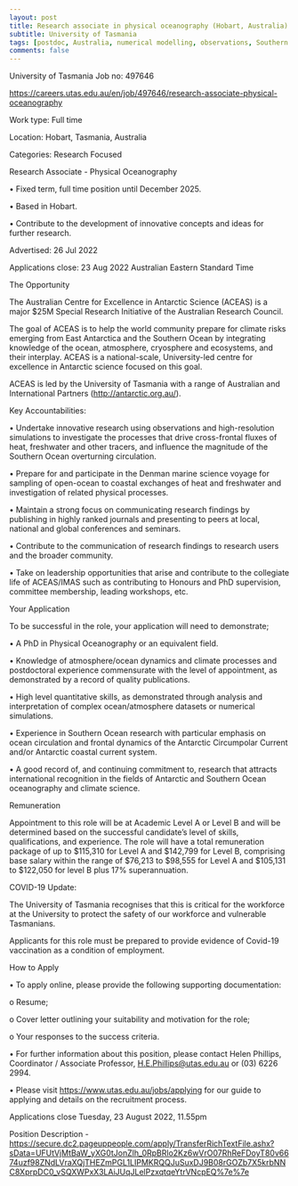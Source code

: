 ```yaml
---
layout: post
title: Research associate in physical oceanography (Hobart, Australia)
subtitle: University of Tasmania
tags: [postdoc, Australia, numerical modelling, observations, Southern Ocean]
comments: false
---
```

University of Tasmania Job no: 497646

https://careers.utas.edu.au/en/job/497646/research-associate-physical-oceanography

 

Work type: Full time

Location: Hobart, Tasmania, Australia

Categories: Research Focused

Research Associate - Physical Oceanography

•          Fixed term, full time position until December 2025.

•          Based in Hobart. 

•          Contribute to the development of innovative concepts and ideas for further research.

 

Advertised: 26 Jul 2022

Applications close: 23 Aug 2022 Australian Eastern Standard Time

 

The Opportunity

 

The Australian Centre for Excellence in Antarctic Science (ACEAS) is a major $25M Special Research Initiative of the Australian Research Council.

 

The goal of ACEAS is to help the world community prepare for climate risks emerging from East Antarctica and the Southern Ocean by integrating knowledge of the ocean, atmosphere, cryosphere and ecosystems, and their interplay. ACEAS is a national-scale, University-led centre for excellence in Antarctic science focused on this goal.

 

ACEAS is led by the University of Tasmania with a range of Australian and International Partners (http://antarctic.org.au/).

 

Key Accountabilities:

•          Undertake innovative research using observations and high-resolution simulations to investigate the processes that drive cross-frontal fluxes of heat, freshwater and other tracers, and influence the magnitude of the Southern Ocean overturning circulation.

•          Prepare for and participate in the Denman marine science voyage for sampling of open-ocean to coastal exchanges of heat and freshwater and investigation of related physical processes.

•          Maintain a strong focus on communicating research findings by publishing in highly ranked journals and presenting to peers at local, national and global conferences and seminars.

•          Contribute to the communication of research findings to research users and the broader community.

•          Take on leadership opportunities that arise and contribute to the collegiate life of ACEAS/IMAS such as contributing to Honours and PhD supervision, committee membership, leading workshops, etc.

 

Your Application

 

To be successful in the role, your application will need to demonstrate;

•          A PhD in Physical Oceanography or an equivalent field.

•          Knowledge of atmosphere/ocean dynamics and climate processes and postdoctoral experience commensurate with the level of appointment, as demonstrated by a record of quality publications.

•          High level quantitative skills, as demonstrated through analysis and interpretation of complex ocean/atmosphere datasets or numerical simulations.

•          Experience in Southern Ocean research with particular emphasis on ocean circulation and frontal dynamics of the Antarctic Circumpolar Current and/or Antarctic coastal current system.

•          A good record of, and continuing commitment to, research that attracts international recognition in the fields of Antarctic and Southern Ocean oceanography and climate science.

 

Remuneration

 

Appointment to this role will be at Academic Level A or Level B and will be determined based on the successful candidate’s level of skills, qualifications, and experience. The role will have a total remuneration package of up to $115,310 for Level A and $142,799 for Level B, comprising base salary within the range of $76,213 to $98,555 for Level A and $105,131 to $122,050 for level B plus 17% superannuation.

 

COVID-19 Update:

 

The University of Tasmania recognises that this is critical for the workforce at the University to protect the safety of our workforce and vulnerable Tasmanians.

 

Applicants for this role must be prepared to provide evidence of Covid-19 vaccination as a condition of employment.

 

How to Apply

•          To apply online, please provide the following supporting documentation:

o          Resume;

o          Cover letter outlining your suitability and motivation for the role;

o          Your responses to the success criteria.

•          For further information about this position, please contact Helen Phillips, Coordinator / Associate Professor, H.E.Phillips@utas.edu.au or (03) 6226 2994.

•          Please visit https://www.utas.edu.au/jobs/applying for our guide to applying and details on the recruitment process.

 

Applications close Tuesday, 23 August 2022, 11.55pm

Position Description - https://secure.dc2.pageuppeople.com/apply/TransferRichTextFile.ashx?sData=UFUtVjMtBaW_yXG0tJonZlh_0RpBRlo2Kz6wVrO07RhReFDoyT80v6674uzf98ZNdLVraXQjTHEZmPGL1LIPMKRQQJuSuxDJ9B08rGOZb7X5krbNNC8XprpDC0_vSQXWPxX3LAiJUqJLelPzxqtqeYtrVNcpEQ%7e%7e
